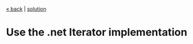 [« back](../README.md#do-you-need-to-know-how-to-implement-design-patterns) | [solution](./)
# Use the .net Iterator implementation